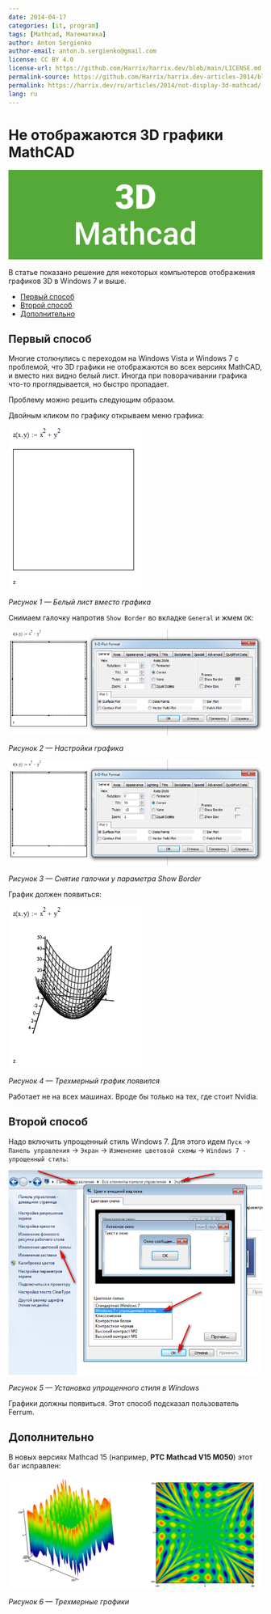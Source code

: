 ```yaml
---
date: 2014-04-17
categories: [it, program]
tags: [Mathcad, Математика]
author: Anton Sergienko
author-email: anton.b.sergienko@gmail.com
license: CC BY 4.0
license-url: https://github.com/Harrix/harrix.dev/blob/main/LICENSE.md
permalink-source: https://github.com/Harrix/harrix.dev-articles-2014/blob/main/not-display-3d-mathcad/not-display-3d-mathcad.md
permalink: https://harrix.dev/ru/articles/2014/not-display-3d-mathcad/
lang: ru
---
```


# Не отображаются 3D графики MathCAD

![Featured image](featured-image.svg)

В статье показано решение для некоторых компьютеров отображения графиков 3D в Windows 7 и выше.

- [Первый способ](#первый-способ)
- [Второй способ](#второй-способ)
- [Дополнительно](#дополнительно)

## Первый способ

Многие столкнулись с переходом на Windows Vista и Windows 7 с проблемой, что 3D графики не отображаются во всех версиях MathCAD, и вместо них видно белый лист. Иногда при поворачивании графика что-то проглядывается, но быстро пропадает.

Проблему можно решить следующим образом.

Двойным кликом по графику открываем меню графика:

![Белый лист вместо графика](img/mathcad_01.png)

_Рисунок 1 — Белый лист вместо графика_

Снимаем галочку напротив `Show Border` во вкладке `General` и жмем `OK`:

![Настройки графика](img/mathcad_02.png)

_Рисунок 2 — Настройки графика_

![Снятие галочки у параметра Show Border](img/mathcad_03.png)

_Рисунок 3 — Снятие галочки у параметра Show Border_

График должен появиться:

![Трехмерный график появился](img/mathcad_04.png)

_Рисунок 4 — Трехмерный график появился_

Работает не на всех машинах. Вроде бы только на тех, где стоит Nvidia.

## Второй способ

Надо включить упрощенный стиль Windows 7. Для этого идем `Пуск` → `Панель управления` → `Экран` → `Изменение цветовой схемы` → `Windows 7 - упрощенный стиль`:

![Установка упрощенного стиля в Windows](img/windows.png)

_Рисунок 5 — Установка упрощенного стиля в Windows_

Графики должны появиться. Этот способ подсказал пользователь Ferrum.

## Дополнительно

В новых версиях Mathcad 15 (например, **PTC Mathcad V15 M050**) этот баг исправлен:

![Трехмерные графики](img/mathcad_05.png)

_Рисунок 6 — Трехмерные графики_
